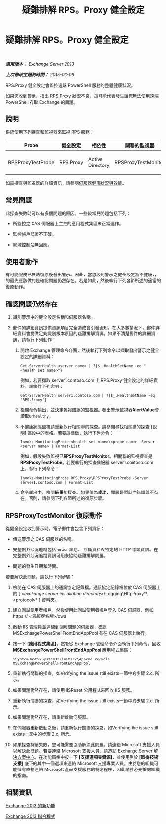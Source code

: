 ﻿---
title: 疑難排解 RPS。Proxy 健全設定
TOCTitle: 疑難排解 RPS。Proxy 健全設定
ms:assetid: a5058323-5d86-438a-ad4a-fa4292310e98
ms:mtpsurl: https://technet.microsoft.com/zh-tw/library/ms.exch.scom.rps.proxy(v=EXCHG.150)
ms:contentKeyID: 53276409
ms.date: 03/07/2017
mtps_version: v=EXCHG.150
ms.translationtype: MT
---

# 疑難排解 RPS。Proxy 健全設定

 

_**適用版本：** Exchange Server 2013_

_**上次修改主題的時間：** 2015-03-09_

RPS.Proxy 健全設定會監控遠端 PowerShell 服務的整體健康狀況。

如果您收到警示，指出 RPS.Proxy 狀況不良，這可能代表發生讓您無法使用遠端 PowerShell 存取 Exchange 的問題。

## 說明

系統使用下列探查和監視器來監視 RPS 服務：


<table>
<colgroup>
<col style="width: 25%" />
<col style="width: 25%" />
<col style="width: 25%" />
<col style="width: 25%" />
</colgroup>
<thead>
<tr class="header">
<th>Probe</th>
<th>健全設定</th>
<th>相依性</th>
<th>關聯的監視器</th>
</tr>
</thead>
<tbody>
<tr class="odd">
<td><p>RPSProxyTestProbe</p></td>
<td><p>RPS.Proxy</p></td>
<td><p>Active Directory</p></td>
<td><p>RPSProxyTestMonitor</p></td>
</tr>
</tbody>
</table>


如需探查與監視器的詳細資訊，請參閱[伺服器健康狀況與效能](https://technet.microsoft.com/zh-tw/library/jj150551\(v=exchg.150\))。

## 常見問題

此探查失敗時可以有多個問題的原因。一些較常見問題包括下列：

  - 所監控之 CAS 伺服器上主控的應用程式集區未正常運作。

  - 監控帳戶認證不正確。

  - 網域控制站無回應。

## 使用者動作

有可能服務已無法復原後發出警示。因此，當您收到警示之健全設定為不健康，，的最先應該做的是確認問題仍然存在。若是如此，然後執行下列各節所述的適當的復原動作。

## 確認問題仍然存在

1.  識別警示中的健全設定名稱和伺服器名稱。

2.  郵件的詳細資訊提供資訊項目完全造成會引發通知。在大多數情況下，郵件詳細資料會提供足夠識別根本原因的疑難排解資訊。如果不清楚郵件的詳細資訊，請執行下列動作：
    
    1.  開啟 Exchange 管理命令介面，然後執行下列命令以擷取發出警示之健全設定的詳細資料：
        
            Get-ServerHealth <server name> | ?{$_.HealthSetName -eq "<health set name>"}
        
        例如，若要擷取 server1.contoso.com 上 RPS.Proxy 健全設定的詳細資料，請執行下列命令：
        
            Get-ServerHealth server1.contoso.com | ?{$_.HealthSetName -eq "RPS.Proxy"}
    
    2.  檢閱命令輸出，並決定獲報錯誤的監視器。發出警示監視器**AlertValue**會讀取`Unhealthy`。
    
    3.  不健康狀態監視請重新執行相關聯的探查。請參閱尋找相關聯的探查 \[說明\] 區段中的表格。若要這樣做，執行下列命令：
        
            Invoke-MonitoringProbe <health set name>\<probe name> -Server <server name> | Format-List
        
        例如，假設失敗監視已**RPSProxyTestMonitor**。相關聯的監視探查是**RPSProxyTestProbe**。若要執行的探查伺服器 server1.contoso.com 上，執行下列命令：
        
            Invoke-MonitoringProbe RPS.Proxy\RPSProxyTestProbe -Server server1.contoso.com | Format-List
    
    4.  命令輸出中，檢閱**結果**的探查。如果值為**成功**，問題是暫時性錯誤與不存在。否則，請參閱下列各節所述的復原步驟。

## RPSProxyTestMonitor 復原動作

從健全設定收到警示時，電子郵件會包含下列資訊：

  - 傳送警示之 CAS 伺服器的名稱。

  - 完整例外狀況追蹤包括 eroor 訊息、 診斷資料與特定的 HTTP 標頭資訊。在完整例外狀況追蹤資訊可用來協助疑難排解問題。

  - 問題的發生日期和時間。

若要解決此問題，請執行下列步驟：

1.  檢閱在 CAS 伺服器上的通訊協定記錄檔。通訊協定記錄檔位於 CAS 伺服器上的 \[ *\<exchange server installation directory\>*\\Logging\\HttpProxy*\\\<protocol\>* \] 資料夾。

2.  建立測試使用者帳戶，然後使用此測試使用者帳戶登入 CAS 伺服器，例如 https:// *\<伺服器名稱\>*/owa

3.  啟動 IIS 管理員並連線到回報問題的伺服器，確認 MSExchangePowerShellFrontEndAppPool 有在 CAS 伺服器上執行。

4.  按一下 **\[應用程式集區\]**，然後從 Exchange 管理命令介面執行下列命令，回收 **MSExchangePowerShellFrontEndAppPool** 應用程式集區：
    
        %SystemRoot%\System32\inetsrv\Appcmd recycle MSExchangePowerShellFrontEndAppPool

5.  重新執行關聯的探查，如Verifying the issue still exists一節中的步驟 2.c. 所示。

6.  如果問題仍然存在，請使用 IISReset 公用程式來回收 IIS 服務。

7.  重新執行關聯的探查，如Verifying the issue still exists一節中的步驟 2.c. 所示。

8.  如果問題仍然存在，請重新啟動伺服器。

9.  在伺服器重新啟動之後，請重新執行關聯的探查，如Verifying the issue still exists一節中的步驟 2.c. 所示。

10. 如果探查持續失敗，您可能需要協助解決此問題。請連絡 Microsoft 支援人員以解決此問題。若要連絡 Microsoft 支援人員，請造訪 [Exchange Server 解決方案中心](https://go.microsoft.com/fwlink/p/?linkid=180809)。在功能窗格中按一下 **\[支援選項與資源\]**，並使用列於 **\[取得技術支援\]** 底下的其中一個選項來連絡 Microsoft 支援專業人員。由於您的組織可能擁有直接連絡 Microsoft 產品支援服務的特定程序，因此請務必先檢閱組織的指南。

## 相關資訊

[Exchange 2013 的新功能](https://technet.microsoft.com/zh-tw/library/jj150540\(v=exchg.150\))

[Exchange 2013 指令程式](https://technet.microsoft.com/zh-tw/library/bb124413\(v=exchg.150\))

